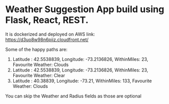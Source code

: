 # Weather Suggestion App build using Flask, React, REST. 
It is dockerized and deployed on AWS
link: https://d3uo8w98n6piiz.cloudfront.net/

Some of the happy paths are:
1) Latitude : 42.5538839,  Longitude: -73.2136826, WithinMiles: 23, Favourite Weather: Clouds
2) Latitude : 42.5538839,  Longitude: -73.2136826, WithinMiles: 23, Favourite Weather: Clear
3) Latitude : 40.38839,  Longitude: -73.21, WithinMiles: 133, Favourite Weather: Clouds  

You can skip the Weather and Radius fields as those are optional
